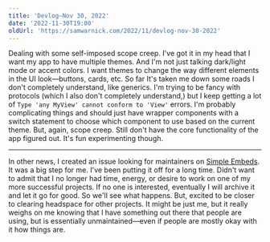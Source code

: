 ```yaml
---
title: 'Devlog—Nov 30, 2022'
date: '2022-11-30T19:00'
oldUrl: 'https://samwarnick.com/2022/11/devlog-nov-30-2022'
---
```


Dealing with some self-imposed scope creep. I've got it in my head that I want my app to have multiple themes. And I'm not just talking dark/light mode or accent colors. I want themes to change the way different elements in the UI look—buttons, cards, etc. So far It's taken me down some roads I don't completely understand, like generics. I'm trying to be fancy with protocols (which I also don't completely understand,) but I keep getting a lot of `Type 'any MyView' cannot conform to 'View'` errors. I'm probably complicating things and should just have wrapper components with a switch statement to choose which component to use based on the current theme. But, again, scope creep. Still don't have the core functionality of the app figured out. It's fun experimenting though.

---

In other news, I created an issue looking for maintainers on [Simple Embeds](https://github.com/samwarnick/obsidian-simple-embeds/issues/60). It was a big step for me. I've been putting it off for a long time. Didn't want to admit that I no longer had time, energy, or desire to work on one of my more successful projects. If no one is interested, eventually I will archive it and let it go for good. So we'll see what happens. But, excited to be closer to clearing headspace for other projects. It might be just me, but it really weighs on me knowing that I have something out there that people are using, but is essentially unmaintained—even if people are mostly okay with it how things are.
